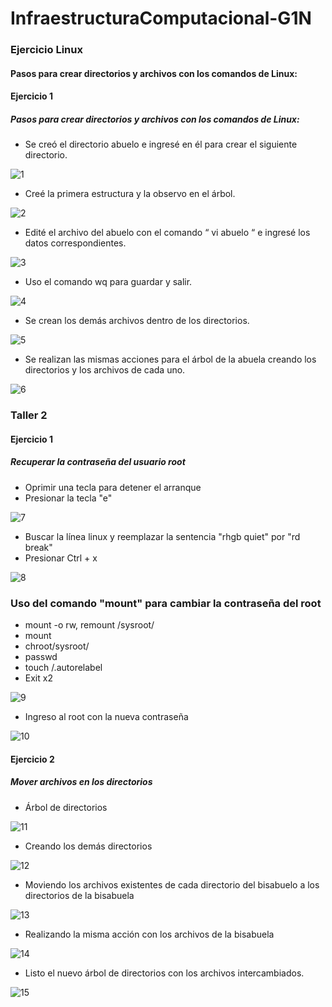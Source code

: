 # InfraestructuraComputacional-G1N

### Ejercicio Linux

#### Pasos para crear directorios y archivos con los comandos de Linux:

#### Ejercicio 1

##### Pasos para crear directorios y archivos con los comandos de Linux:

- Se creó el directorio abuelo e ingresé en él para crear el siguiente directorio.

![1](https://user-images.githubusercontent.com/63252576/161580198-a691ef0e-5dc9-4dc5-a892-b666fae23809.png)

- Creé la primera estructura y la observo en el árbol.

![2](https://user-images.githubusercontent.com/63252576/161581374-791b2016-3970-4546-9a18-988d0eacefdf.png)

- Edité el archivo del abuelo con el comando “ vi abuelo “  e ingresé los datos correspondientes.

![3](https://user-images.githubusercontent.com/63252576/161581727-8b452b57-9b82-475a-b09d-8762c6a5a0d0.png)

- Uso el comando wq para guardar y salir.

![4](https://user-images.githubusercontent.com/63252576/161582933-f72c7042-377a-4ce8-9df5-e45833a48643.png)

- Se crean los demás archivos dentro de los directorios.

![5](https://user-images.githubusercontent.com/63252576/161582971-aecc46f3-76a6-46ed-8665-9a64d1149fdc.png)

- Se realizan las mismas acciones para el árbol de la abuela creando los directorios y los archivos de cada uno.

![6](https://user-images.githubusercontent.com/63252576/161583014-77239a58-1fa7-4463-93a4-9cdd1319bf89.png)

### Taller 2

#### Ejercicio 1

##### Recuperar la contraseña del usuario root

- Oprimir una tecla para detener el arranque
- Presionar la tecla "e"

![7](https://user-images.githubusercontent.com/63252576/161583019-b327a1b1-ef4b-4109-a884-195faab84383.png)

- Buscar la línea linux y reemplazar la sentencia "rhgb quiet" por "rd break"
- Presionar Ctrl + x

![8](https://user-images.githubusercontent.com/63252576/161583024-642c329c-9d17-4cad-a803-339a53f8ee86.png)

### Uso del comando "mount" para cambiar la contraseña del root
- mount -o rw, remount /sysroot/
- mount 
- chroot/sysroot/
- passwd
- touch /.autorelabel
- Exit x2

![9](https://user-images.githubusercontent.com/63252576/161583025-912fdd52-2e3e-49a8-a061-7cf66f4eb258.png)

- Ingreso al root con la nueva contraseña

![10](https://user-images.githubusercontent.com/63252576/161583028-54108064-031b-424a-8c47-5f2257cf3b85.png)

#### Ejercicio 2
##### Mover archivos en los directorios

- Árbol de directorios

![11](https://user-images.githubusercontent.com/63252576/161583044-725b96f4-68e3-4ac1-85fe-bbd20f9ec889.png)

- Creando los demás directorios

![12](https://user-images.githubusercontent.com/63252576/161583046-97096707-2416-4fda-8153-79683d2059f1.png)

- Moviendo los archivos existentes de cada directorio del bisabuelo a los directorios de la bisabuela

![13](https://user-images.githubusercontent.com/63252576/161583049-8e7d597e-9e51-4263-8528-54322e604735.png)

- Realizando la misma acción con los archivos de la bisabuela

![14](https://user-images.githubusercontent.com/63252576/161583054-6d6e144a-a1d0-4111-8786-3216e2d7a431.png)

- Listo el nuevo árbol de directorios con los archivos intercambiados.

![15](https://user-images.githubusercontent.com/63252576/161589198-9748b279-51f5-431d-a945-b9320d054c29.png)


